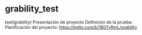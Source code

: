 # grability_test
test(grability)
Presentación de proyecto
Definición de la prueba:
Planificación del proyecto: https://trello.com/b/1B07vRmL/grability

